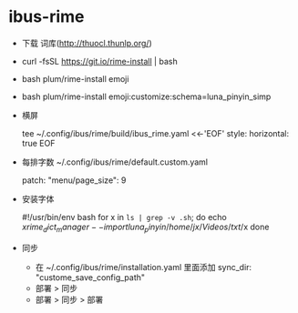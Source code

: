 # ibus-rime

* 下载 词库(http://thuocl.thunlp.org/)

* curl -fsSL https://git.io/rime-install | bash

* bash plum/rime-install emoji

* bash plum/rime-install emoji:customize:schema=luna_pinyin_simp

* 横屏
	
	tee ~/.config/ibus/rime/build/ibus_rime.yaml <<-'EOF'
	style:
   		horizontal: true
	EOF

* 每排字数 ~/.config/ibus/rime/default.custom.yaml
	
	patch:
  		"menu/page_size": 9
* 安装字体
	
	#!/usr/bin/env bash
	for x in `ls | grep -v .sh`;
	do
		echo $x
		rime_dict_manager --import luna_pinyin /home/jx/Videos/txt/$x
	done

* 同步
	* 在 ~/.config/ibus/rime/installation.yaml 里面添加
	sync_dir: "custome_save_config_path"
	* 部署 > 同步
	* 部署 > 同步 > 部署
